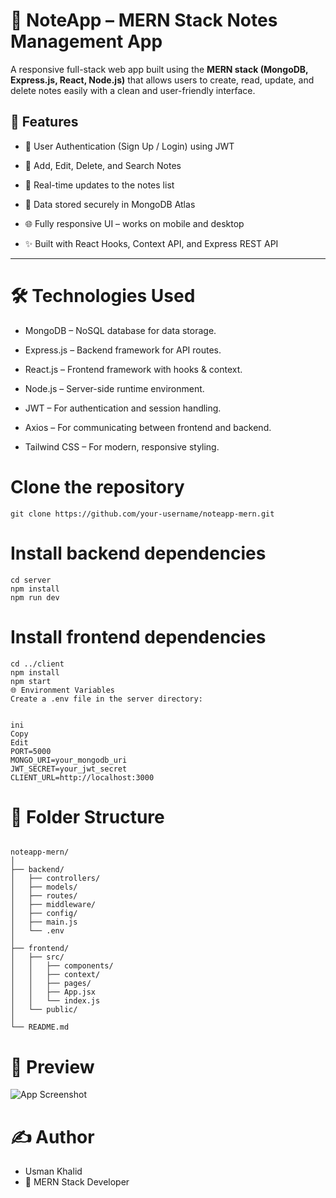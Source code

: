 # 📝 NoteApp – MERN Stack Notes Management App
A responsive full-stack web app built using the **MERN stack (MongoDB, Express.js, React, Node.js)** that allows users to create, read, update, and delete notes easily with a clean and user-friendly interface.

## 🚀 Features

- 🔐 User Authentication (Sign Up / Login) using JWT

- 📌 Add, Edit, Delete, and Search Notes

- 🎯 Real-time updates to the notes list

- 💾 Data stored securely in MongoDB Atlas

- 🌐 Fully responsive UI – works on mobile and desktop

- ✨ Built with React Hooks, Context API, and Express REST API
 

 ---

# 🛠 Technologies Used
- MongoDB – NoSQL database for data storage.

- Express.js – Backend framework for API routes.

- React.js – Frontend framework with hooks & context.

- Node.js – Server-side runtime environment.

- JWT – For authentication and session handling.

- Axios – For communicating between frontend and backend.

- Tailwind CSS – For modern, responsive styling.




# Clone the repository
```
git clone https://github.com/your-username/noteapp-mern.git
```

# Install backend dependencies
```
cd server
npm install
npm run dev
```

# Install frontend dependencies
```
cd ../client
npm install
npm start
🌐 Environment Variables
Create a .env file in the server directory:


ini
Copy
Edit
PORT=5000
MONGO_URI=your_mongodb_uri
JWT_SECRET=your_jwt_secret
CLIENT_URL=http://localhost:3000
```


# 📂 Folder Structure
```

noteapp-mern/
│
├── backend/
│   ├── controllers/
│   ├── models/
│   ├── routes/
│   ├── middleware/
│   ├── config/
│   ├── main.js
│   └── .env
│
├── frontend/
│   ├── src/
│   │   ├── components/
│   │   ├── context/
│   │   ├── pages/
│   │   ├── App.jsx
│   │   └── index.js
│   └── public/
│
└── README.md

```

# 📸 Preview
![App Screenshot](./assets/note.PNG)
# ✍️ Author
- Usman Khalid
- 💼 MERN Stack Developer

